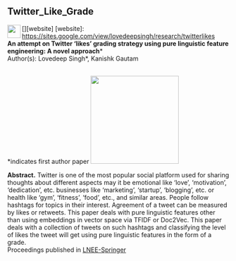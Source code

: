 ## Twitter_Like_Grade
[<img align="left" alt="" width="30px" target="_blank"  src="https://icon-library.com/images/web-link-icon-png/web-link-icon-png-12.jpg" />][website]
[website]: https://sites.google.com/view/lovedeepsingh/research/twitterlikes
</br>
**An attempt on Twitter ‘likes’ grading strategy using pure linguistic feature engineering: A novel approach***
</br>
Author(s): Lovedeep Singh*, Kanishk Gautam

</br>
*indicates first author paper

<img src="https://qqsumo.com/blog/wp-content/uploads/2018/08/buy-twitter-likes-1.jpg" width = 200> 

**Abstract.** Twitter is one of the most popular social platform used for sharing thoughts about different aspects may it be emotional like ‘love’, ‘motivation’, ‘dedication’, etc. businesses like ‘marketing’, ‘startup’, ‘blogging’, etc. or health like ‘gym’, ‘fitness’, ‘food’, etc., and similar areas. People follow hashtags for topics in their interest. Agreement of a tweet can be measured by likes or retweets. This paper deals with pure linguistic features other than using embeddings in vector space via TFIDF or Doc2Vec. This paper deals with a collection of tweets on such hashtags and classifying the level of likes the tweet will get using pure linguistic features in the form of a grade.
</br>
Proceedings published in [LNEE-Springer](https://www.springer.com/series/7818)
